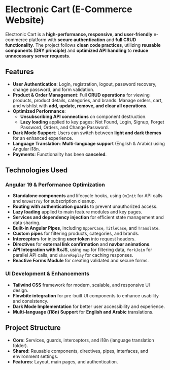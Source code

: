 # Electronic Cart (E-Commerce Website)

Electronic Cart is a **high-performance, responsive, and user-friendly** e-commerce platform with **secure authentication** and **full CRUD functionality**. The project follows **clean code practices**, utilizing **reusable components (DRY principle)** and **optimized API handling** to **reduce unnecessary server requests**.

## Features

- **User Authentication**: Login, registration, logout, password recovery, change password, and form validation.
- **Product & Order Management**: Full **CRUD operations** for viewing products, product details, categories, and brands. Manage orders, cart, and wishlist with **add, update, remove, and clear all operations**.
- **Optimized Performance**:
  - **Unsubscribing API connections** on component destruction.
  - **Lazy loading** applied to key pages: Not Found, Login, Signup, Forget Password, Orders, and Change Password.
- **Dark Mode Support**: Users can switch between **light and dark themes** for an enhanced experience.
- **Language Translation**: **Multi-language support** (English & Arabic) using Angular i18n.
- **Payments**: Functionality has been **canceled**.

## Technologies Used

### Angular 19 & Performance Optimization

- **Standalone components** and lifecycle hooks, using `OnInit` for API calls and `OnDestroy` for subscription cleanup.
- **Routing with authentication guards** to prevent unauthorized access.
- **Lazy loading** applied to main feature modules and key pages.
- **Services and dependency injection** for efficient state management and data sharing.
- **Built-in Angular Pipes**, including `UpperCase`, `TitleCase`, and `Translate`.
- **Custom pipes** for filtering products, categories, and brands.
- **Interceptors** for injecting **user token** into request headers.
- **Directives** for **external link confirmation** and **navbar animations**.
- **API Integration with RxJS**, using `map` for filtering data, `forkJoin` for parallel API calls, and `shareReplay` for caching responses.
- **Reactive Forms Module** for creating validated and secure forms.

### UI Development & Enhancements

- **Tailwind CSS** framework for modern, scalable, and responsive UI design.
- **Flowbite integration** for pre-built UI components to enhance usability and consistency.
- **Dark Mode Implementation** for better user accessibility and experience.
- **Multi-language (i18n) Support** for **English and Arabic** translations.

## Project Structure

- **Core**: Services, guards, interceptors, and i18n (language translation folder).
- **Shared**: Reusable components, directives, pipes, interfaces, and environment settings.
- **Features**: Layout, main pages, and authentication.